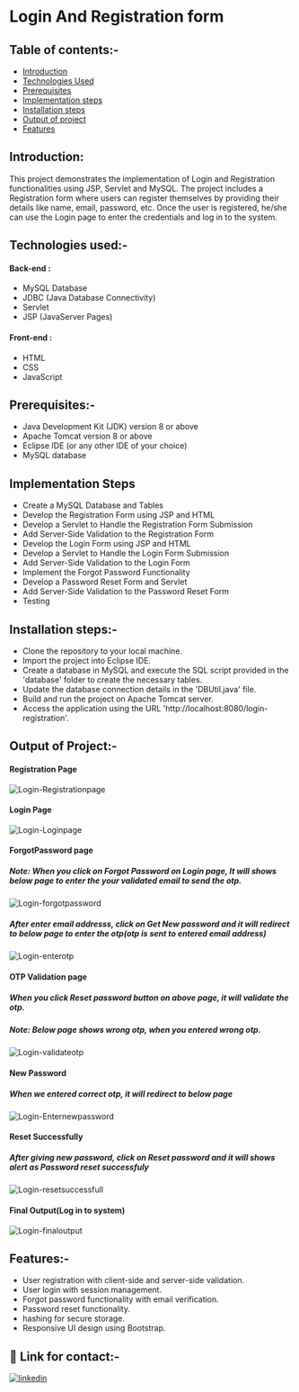 # Login And Registration form

## Table of contents:-

- [Introduction](https://github.com/manikandaraj-T-N/Login/blob/main/README.md#introduction)
- [Technologies Used](https://github.com/manikandaraj-T-N/Login/blob/main/README.md#technologies-used-)
- [Prerequisites](https://github.com/manikandaraj-T-N/Login/blob/main/README.md#prerequisites-)
- [Implementation steps](https://github.com/manikandaraj-T-N/Login/blob/main/README.md#implementation-steps)
- [Installation steps](https://github.com/manikandaraj-T-N/Login/blob/main/README.md#installation-steps-)
- [Output of project](https://github.com/manikandaraj-T-N/Login/blob/main/README.md#output-of-project-)
- [Features](https://github.com/manikandaraj-T-N/Login/blob/main/README.md#features-)

## Introduction:
This project demonstrates the implementation of Login and Registration functionalities using JSP, Servlet and MySQL. The project includes a Registration form where users can register themselves by providing their details like name, email, password, etc. Once the user is registered, he/she can use the Login page to enter the credentials and log in to the system.

## Technologies used:-

#### Back-end :
- MySQL Database 
- JDBC (Java Database Connectivity)
- Servlet
- JSP (JavaServer Pages)

#### Front-end :
- HTML 
- CSS
- JavaScript

## Prerequisites:-

- Java Development Kit (JDK) version 8 or above
- Apache Tomcat version 8 or above
- Eclipse IDE (or any other IDE of your choice)
- MySQL database

## Implementation Steps
- Create a MySQL Database and Tables
- Develop the Registration Form using JSP and HTML
- Develop a Servlet to Handle the Registration Form Submission
- Add Server-Side Validation to the Registration Form
- Develop the Login Form using JSP and HTML
- Develop a Servlet to Handle the Login Form Submission
- Add Server-Side Validation to the Login Form
- Implement the Forgot Password Functionality
- Develop a Password Reset Form and Servlet
- Add Server-Side Validation to the Password Reset Form
- Testing

## Installation steps:-

- Clone the repository to your local machine.
- Import the project into Eclipse IDE.
- Create a database in MySQL and execute the SQL script provided in the 'database' folder to create the necessary tables.
- Update the database connection details in the 'DBUtil.java' file.
- Build and run the project on Apache Tomcat server.
- Access the application using the URL 'http://localhost:8080/login-registration'.

## Output of Project:-
#### Registration Page
![Login-Registrationpage](https://user-images.githubusercontent.com/93505267/234291593-066800a0-12a7-4f0c-bb35-1cdef2734bc5.png)


#### Login Page
![Login-Loginpage](https://user-images.githubusercontent.com/93505267/234291526-6d2df10b-68e5-47b4-ae55-25000f9afacc.png)


#### ForgotPassword page

##### Note: When you click on Forgot Password on Login page, It will shows below page to enter the your validated email to send the otp.

![Login-forgotpassword](https://user-images.githubusercontent.com/93505267/234458670-3cc90d28-52d8-476e-8ccf-7ddd24d96d66.png)

##### After enter email addresss, click on Get New password and it will redirect to below page to enter the otp(otp is sent to entered email address)
![Login-enterotp](https://user-images.githubusercontent.com/93505267/234458467-12133caf-414a-4bee-853c-d235b6efb4f9.png)


#### OTP Validation page

##### When you click Reset password button on above page, it will validate the otp.
##### Note: Below page shows wrong otp, when you entered wrong otp.

![Login-validateotp](https://user-images.githubusercontent.com/93505267/234459006-fccff8c6-1fb9-484b-9b00-9f6e53465fe4.png)


#### New Password

##### When we entered correct otp, it will redirect to below page

![Login-Enternewpassword](https://user-images.githubusercontent.com/93505267/234458504-a72823ca-e508-4fd6-b3b8-5758792d5a12.png)


#### Reset Successfully

##### After giving new password, click on Reset password and  it will shows alert as Password reset successfuly

![Login-resetsuccessfull](https://user-images.githubusercontent.com/93505267/234458852-24ec6948-a293-4b56-9b60-64c4b0532122.png)


#### Final Output(Log in to system)

![Login-finaloutput](https://user-images.githubusercontent.com/93505267/234458441-2d3e66e6-93b0-4bb6-9cac-2aacf2f30a11.png)

## Features:-

- User registration with client-side and server-side validation.
- User login with session management.
- Forgot password functionality with email verification.
- Password reset functionality.
-  hashing for secure storage.
- Responsive UI design using Bootstrap.

## 🔗 Link for contact:-

[![linkedin](https://img.shields.io/badge/linkedin-0A66C2?style=for-the-badge&logo=linkedin&logoColor=white)](https://www.linkedin.com/in/manikandaraj-t-n-834189173/)

